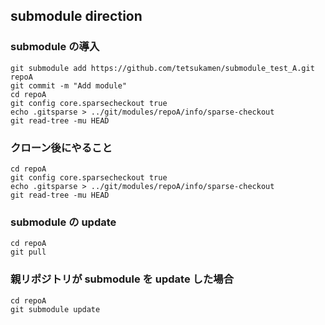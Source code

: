 ## submodule direction

### submodule の導入

```
git submodule add https://github.com/tetsukamen/submodule_test_A.git repoA
git commit -m "Add module"
cd repoA
git config core.sparsecheckout true
echo .gitsparse > ../git/modules/repoA/info/sparse-checkout
git read-tree -mu HEAD
```

### クローン後にやること

```
cd repoA
git config core.sparsecheckout true
echo .gitsparse > ../git/modules/repoA/info/sparse-checkout
git read-tree -mu HEAD
```

### submodule の update

```
cd repoA
git pull
```

### 親リポジトリが submodule を update した場合

```
cd repoA
git submodule update
```
